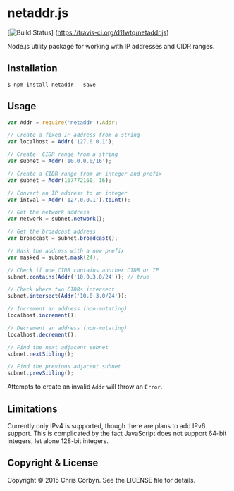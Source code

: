 # netaddr.js

[![Build Status](https://travis-ci.org/d11wtq/netaddr.js.svg?branch=master)]
(https://travis-ci.org/d11wtq/netaddr.js)

Node.js utility package for working with IP addresses and CIDR ranges.

## Installation

```
$ npm install netaddr --save
```

## Usage

``` javascript
var Addr = require('netaddr').Addr;

// Create a fixed IP address from a string
var localhost = Addr('127.0.0.1');

// Create  CIDR range from a string
var subnet = Addr('10.0.0.0/16');

// Create a CIDR range from an integer and prefix
var subnet = Addr(167772160, 16);

// Convert an IP address to an integer
var intval = Addr('127.0.0.1').toInt();

// Get the network address
var network = subnet.network();

// Get the broadcast address
var broadcast = subnet.broadcast();

// Mask the address with a new prefix
var masked = subnet.mask(24);

// Check if one CIDR contains another CIDR or IP
subnet.contains(Addr('10.0.3.0/24')); // true

// Check where two CIDRs intersect
subnet.intersect(Addr('10.0.3.0/24'));

// Increment an address (non-mutating)
localhost.increment();

// Decrement an address (non-mutating)
localhost.decrement();

// Find the next adjacent subnet
subnet.nextSibling();

// Find the previous adjacent subnet
subnet.prevSibling();
```

Attempts to create an invalid `Addr` will throw an `Error`.

## Limitations

Currently only IPv4 is supported, though there are plans to add IPv6 support.
This is complicated by the fact JavaScript does not support 64-bit integers,
let alone 128-bit integers.

## Copyright & License

Copyright © 2015 Chris Corbyn. See the LICENSE file for details.
